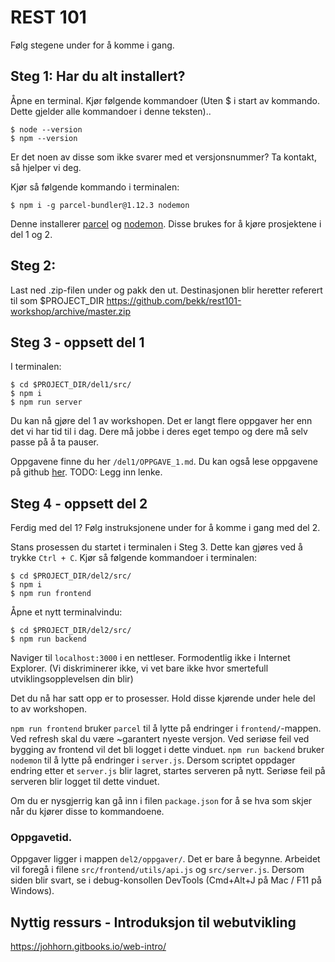 # REST 101
Følg stegene under for å komme i gang.

## Steg 1: Har du alt installert?

Åpne en terminal. Kjør følgende kommandoer (Uten $ i start av kommando. Dette gjelder alle kommandoer i denne teksten)..
```
$ node --version
$ npm --version
```

Er det noen av disse som ikke svarer med et versjonsnummer? Ta kontakt, så hjelper vi deg.

Kjør så følgende kommando i terminalen:
```
$ npm i -g parcel-bundler@1.12.3 nodemon
```
Denne installerer [parcel](https://parceljs.org/) og [nodemon](https://nodemon.io/). Disse brukes for å kjøre prosjektene i del 1 og 2.

## Steg 2:
Last ned .zip-filen under og pakk den ut. Destinasjonen blir heretter referert til som $PROJECT_DIR
https://github.com/bekk/rest101-workshop/archive/master.zip

## Steg 3 - oppsett del 1

I terminalen:
```
$ cd $PROJECT_DIR/del1/src/
$ npm i
$ npm run server
```

Du kan nå gjøre del 1 av workshopen. Det er langt flere oppgaver her enn det vi har tid til i dag. Dere må jobbe i deres eget tempo og dere må selv passe på å ta pauser. 

Oppgavene finne du her `/del1/OPPGAVE_1.md`. Du kan også lese oppgavene på github [her](). TODO: Legg inn lenke.

## Steg 4 - oppsett del 2
Ferdig med del 1? Følg instruksjonene under for å komme i gang med del 2.

Stans prosessen du startet i terminalen i Steg 3. Dette kan gjøres ved å trykke `Ctrl + C`. Kjør så følgende kommandoer i terminalen:
```
$ cd $PROJECT_DIR/del2/src/
$ npm i
$ npm run frontend
```

Åpne et nytt terminalvindu:
```
$ cd $PROJECT_DIR/del2/src/
$ npm run backend
```

Naviger til `localhost:3000` i en nettleser. Formodentlig ikke i Internet Explorer. (Vi diskriminerer ikke, vi vet bare ikke hvor smertefull utviklingsopplevelsen din blir)

Det du nå har satt opp er to prosesser. Hold disse kjørende under hele del to av workshopen.

`npm run frontend` bruker `parcel` til å lytte på endringer i `frontend/`-mappen. Ved refresh skal du være ~garantert nyeste versjon. Ved seriøse feil ved bygging av frontend vil det bli logget i dette vinduet.
`npm run backend` bruker `nodemon` til å lytte på endringer i `server.js`. Dersom scriptet oppdager endring etter et `server.js` blir lagret, startes serveren på nytt. Seriøse feil på serveren blir logget til dette vinduet.

Om du er nysgjerrig kan gå inn i filen `package.json` for å se hva som skjer når du kjører disse to kommandoene.

### Oppgavetid.
Oppgaver ligger i mappen `del2/oppgaver/`. Det er bare å begynne. Arbeidet vil foregå i filene `src/frontend/utils/api.js` og `src/server.js`.
Dersom siden blir svart, se i debug-konsollen DevTools (Cmd+Alt+J på Mac / F11 på Windows). 

## Nyttig ressurs - Introduksjon til webutvikling
https://johhorn.gitbooks.io/web-intro/

